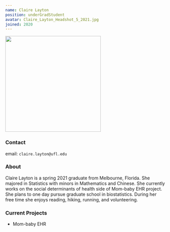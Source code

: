 ```yaml
---
name: Claire Layton
position: underGradStudent
avatar: Claire_Layton_Headshot_5_2021.jpg
joined: 2020
---
```


<img width="300" src="{{site.baseurl}}/images/people/{{page.avatar}}" data-action="zoom">

### Contact

email: `claire.layton@ufl.edu` <br>


### About

Claire Layton is a spring 2021 graduate from Melbourne, Florida. She majored in Statistics with minors in Mathematics and Chinese. She currently works on the social determinants of health side of Mom-baby EHR project. She plans to one day pursue graduate school in biostatistics. During her free time she enjoys reading, hiking, running, and volunteering. 


### Current Projects
- Mom-baby EHR
